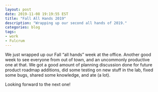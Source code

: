 ```yaml
---
layout: post
date: 2019-11-08 19:19:55 EST
title: "Fall All Hands 2019"
description: "Wrapping up our second all hands of 2019."
categories: blog
tags:
- work
- Fulcrum
---
```


We just wrapped up our Fall “all hands” week at the office. Another good week to see everyone from out of town, and an uncommonly productive one at that. We got a good amount of planning discussion done for future product roadmap additions, did some testing on new stuff in the lab, fixed some bugs, shared some knowledge, and ate (a lot). 

Looking forward to the next one!
